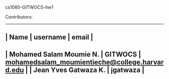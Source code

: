cs1060-GITWOCS-hw1

Contributors:
___________________________________________________________________________________________
| Name                      |  username  |  email                                         |
-------------------------------------------------------------------------------------------  
| Mohamed Salam Moumie N.   | GITWOCS    | mohamedsalam_moumientieche@college.harvard.edu |
| Jean Yves Gatwaza K.      | jgatwaza   |
-------------------------------------------------------------------------------------------
